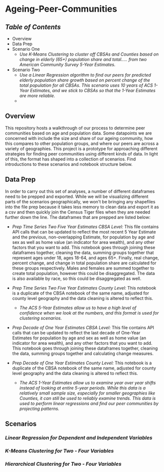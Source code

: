 # Ageing-Peer-Communities

## *Table of Contents*
+ Overview   
+ Data Prep  
+ Scenario One
    + *Use K-Means Clustering to cluster off CBSAs and Counties based on change in elderly (65+) population share and total..... from two American Community Survey 5-Year Estimates.*  
+ Scenario Two  
    + *Use a Linear Regression algorithm to find our peers for predicted elderly population share growth based on percent change of the total population for all CBSAs. This scenario uses 10 years of ACS 1-Year Estimates, and we stick to CBSAs so that the 1-Year Estimates are more reliable.*
  +

## Overview

This repository hosts a walkthrough of our process to determine peer communities based on age and population data. Some datapoints we are concerned with include the size and share of our ageing community, how this compares to other population groups, and where our peers are across a variety of geographies. This project is a prototype for approaching different strategies for finding peer communities using different kinds of data. In light of this, the format has shaped into a collection of scenarios. Find introductions to these scenarios and notebook structure below.

## Data Prep

In order to carry out this set of analyses, a number of different dataframes need to be prepped and exported. While we will be visualizing different parts of the scenarios geographically, we won't be bringing any shapefiles into the file prep because it takes less memory to clean data and export it as a csv and then quickly join the Census Tiger files when they are needed further down the line. The dataframes that are prepped are listed below:  

+ *Prep Time Series Two Five Year Estimates CBSA Level:* This file contains API calls that can be updated to reflect the most recent 5 Year Estimate and the previous, non-overlapping Estimate, for population by age and sex as well as home value (an indicator for area wealth), and any other factors that you want to add. This notebook goes through joining these dataframes together, cleaning the data, summing groups together that represent ages under 18, ages 18-64, and ages 65+. Finally, real change, percent change, and change in total population share are calculated for these groups respectively. Males and females are summed together to create total population, however this could be disaggregated. The data is also available by race, so this could be disaggregated as well.

+ *Prep Time Series Two Five Year Estimates County Level:* This notebook is a duplicate of the CBSA notebook of the same name, adjusted for county level geography and the data cleaning is altered to reflect this.

    + *The ACS 5-Year Estimates allow us to have a high level of confidence when we look at the numbers, and this format is used for clustering scenarios.*

+ *Prep Decade of One Year Estimates CBSA Level:* This file contains API calls that can be updated to reflect the last decade of One-Year Estimates for population by age and sex as well as home value (an indicator for area wealth), and any other factors that you want to add. This notebook goes through joining these dataframes together, cleaning the data, summing groups together and calculating change measures.

+ *Prep Decade of One Year Estimates County Level:* This notebook is a duplicate of the CBSA notebook of the same name, adjusted for county level geography and the data cleaning is altered to reflect this.

    + *The ACS 1-Year Estimates allow us to examine year over year shifts instead of looking at entire 5-year periods. While this data is a relatively small sample size, especially for smaller geographies like Counties, it can still be used to reliably examine trends. This data is used to perform linear regressions and find our peer communities by projecting patterns.*



## Scenarios  

### *Linear Regression for Dependent and Independent Variables*

### *K-Means Clustering for Two - Four Variables*

### *Hierarchical Clustering for Two - Four Variables*
